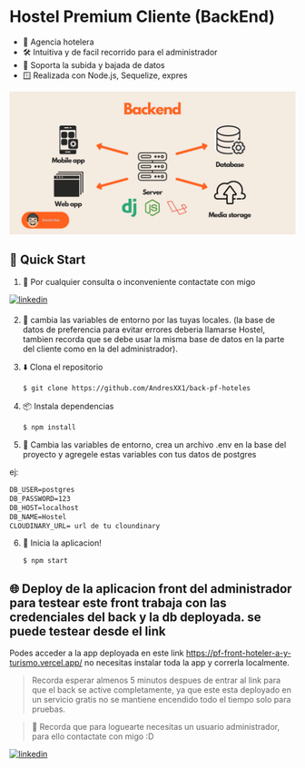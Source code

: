 #  Hostel Premium Cliente (BackEnd)

* 💬 Agencia hotelera
* 🛠️ Intuitiva y de facil recorrido para el administrador
* 📁 Soporta la subida y bajada de datos
* 🪟 Realizada con Node.js, Sequelize, expres

 <img width="1459" alt="スクリーンショット 2023-11-20 2 23 51" src="https://github.com/AndresXX1/back-pf-hoteles/blob/main/images/0_S0rWo-lYM3IWsjbH.png"> 

## 🌟 Quick Start

1. 👤 Por cualquier consulta o inconveniente contactate con migo

<a href="https://www.linkedin.com/in/andres-vera-676414281/" target="_blank">
<img src=https://img.shields.io/badge/linkedin-%231E77B5.svg?&style=for-the-badge&logo=linkedin&logoColor=white alt=linkedin style="margin-bottom: 5px;" />
</a> 

2. 🔑 cambia las variables de entorno por las tuyas locales. (la base de datos de preferencia para evitar errores deberia llamarse Hostel, tambien recorda que se debe usar la misma base de datos en la parte del cliente como en la del administrador).

3. ⬇️ Clona el repositorio

    ```bash
    $ git clone https://github.com/AndresXX1/back-pf-hoteles
    ```

4. 📦 Instala dependencias

    ```bash
    $ npm install
    ```

5. 🔑 Cambia las variables de entorno, crea un archivo .env en la base del proyecto y agregele estas variables con tus datos de postgres

ej:

 ```
DB_USER=postgres
DB_PASSWORD=123
DB_HOST=localhost
DB_NAME=Hostel
CLOUDINARY_URL= url de tu cloundinary

 ```




6. 🏃‍️ Inicia la aplicacion!

    ```bash
    $ npm start

    ```



## 🌐 Deploy de la aplicacion front del administrador para testear este front trabaja con las credenciales del back y la db deployada. se puede testear desde el link
Podes acceder a la app deployada en este link https://pf-front-hoteler-a-y-turismo.vercel.app/ no necesitas instalar toda la app y correrla localmente. 

> Recorda esperar almenos 5 minutos despues de entrar al link para que el back se active completamente, ya que este esta deployado en un servicio gratis no se mantiene encendido todo el tiempo solo para pruebas.

> 👤 Recorda que para loguearte necesitas un usuario administrador, para ello contactate con migo :D 

<a href="https://www.linkedin.com/in/andres-vera-676414281/" target="_blank">
<img src=https://img.shields.io/badge/linkedin-%231E77B5.svg?&style=for-the-badge&logo=linkedin&logoColor=white alt=linkedin style="margin-bottom: 5px;" />
</a> 
